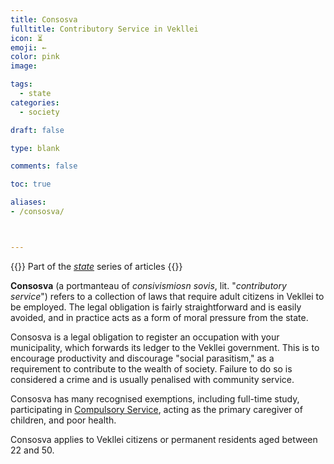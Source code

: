 ```yaml
---
title: Consosva
fulltitle: Contributory Service in Vekllei
icon: ⏳
emoji: ←
color: pink
image:

tags:
  - state
categories:
  - society

draft: false

type: blank

comments: false

toc: true

aliases:
- /consosva/



---
```

{{<note series>}}
 Part of the *[state](/state/)* series of articles
{{</note>}}

**Consosva** (a portmanteau of *consivismiosn sovis*, lit. "*contributory service*") refers to a collection of laws that require adult citizens in Vekllei to be employed. The legal obligation is fairly straightforward and is easily avoided, and in practice acts as a form of moral pressure from the state.

Consosva is a legal obligation to register an occupation with your municipality, which forwards its ledger to the Vekllei government. This is to encourage productivity and discourage "social parasitism," as a requirement to contribute to the wealth of society. Failure to do so is considered a crime and is usually penalised with community service.

Consosva has many recognised exemptions, including full-time study, participating in [Compulsory Service](/corsosva/), acting as the primary caregiver of children, and poor health.

Consosva applies to Vekllei citizens or permanent residents aged between 22 and 50.

